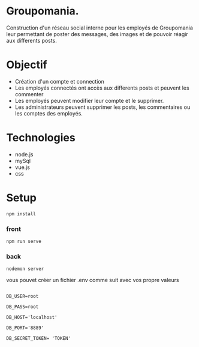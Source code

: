 # Groupomania. 
Construction d'un réseau social interne pour les employés de Groupomania leur permettant de poster des messages, des images et de pouvoir réagir aux differents posts.

# Objectif 
* Création d'un compte et connection
* Les employés connectés ont accès aux differents posts et peuvent les commenter
* Les employés peuvent modifier leur compte et le supprimer.
* Les administrateurs peuvent supprimer les posts, les commentaires ou les comptes des employés.

# Technologies
* node.js
* mySql
* vue.js
* css

# Setup

```
npm install
```

### front

```
npm run serve
```

### back

```
nodemon server
```


vous pouvet créer un fichier .env comme suit avec vos propre valeurs

```DB_NAME=groupomania

DB_USER=root

DB_PASS=root

DB_HOST='localhost'

DB_PORT='8889'

DB_SECRET_TOKEN= 'TOKEN'
```
